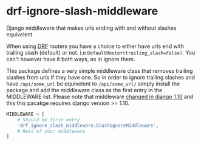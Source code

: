# drf-ignore-slash-middleware
Django middleware that makes urls ending with and without slashes equivelent


When using [DRF](https://www.django-rest-framework.org) routers you have a choice to either have urls end with trailing slash (default) or not. 
i.e `DefaultRouter(trailing_slash=False)`. You can't however have it both ways, as in ignore them.

This package defines a very simple middleware class that removes trailing slashes from urls if they have one.
So in order to ignore trailing slashes and have `/api/some_url` be equivelent to `/api/some_url/` simply install the package and add the middleware class as the first entry in the MIDDLEWARE list. Please note that middleware [changed in django 1.10](https://docs.djangoproject.com/en/1.10/topics/http/middleware/) and this this pacakge requires django version >= 1.10.

```python
MIDDLEWARE = [
	# Should be first entry
	'drf_ignore_slash_middleware.SlashIgnoreMiddleware',
	# Rest of your middleware
]
```
